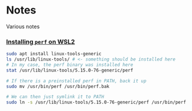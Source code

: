 # Notes

Various notes

### [Installing `perf` on WSL2](https://scicoding.com/how-to-perform-perf-profiling-in-wsl2/)

```sh
sudo apt install linux-tools-generic
ls /usr/lib/linux-tools/ # <- something should be installed here
# In my case, the perf binary was installed here
stat /usr/lib/linux-tools/5.15.0-76-generic/perf

# If there is a preinstalled perf in PATH, back it up
sudo mv /usr/bin/perf /usr/bin/perf.bak

# We can then just symlink it to PATH
sudo ln -s /usr/lib/linux-tools/5.15.0-76-generic/perf /usr/bin/perf
```

